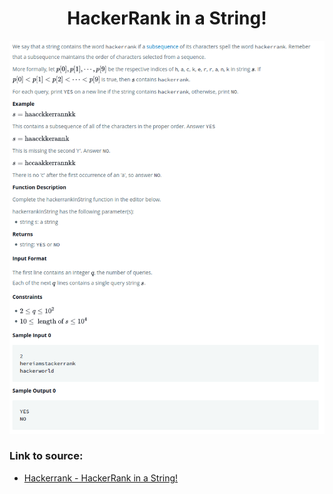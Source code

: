 <h1 align="center">HackerRank in a String!</h1>

![alt text](https://github.com/matthew01lokiet/Algorithmic-exercises/blob/main/z_description_images/Strings/hackerrank_in_a_string.png?raw=true)


### Link to source: 
- <a href="https://www.hackerrank.com/challenges/hackerrank-in-a-string/problem">Hackerrank - HackerRank in a String!</a>

